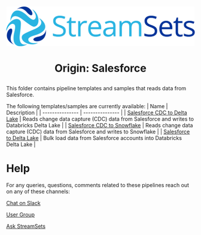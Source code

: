 ![StreamSets Logo](images/Full%20Color%20Transparent.png)

<h1><p align="center">Origin: Salesforce</p></h1>

This folder contains pipeline templates and samples that reads data from Salesforce.

The following templates/samples are currently available:
| Name            | Description     |
| --------------- | --------------- |
| [Salesforce CDC to Delta Lake](datacollector/origins/salesforce/Salesforce%20CDC%20to%20Delta%20Lake) | Reads change data capture (CDC) data from Salesforce and writes to Databricks Delta Lake |
| [Salesforce CDC to Snowflake](datacollector/origins/salesforce/Salesforce%20CDC%20to%20Snowflake) | Reads change data capture (CDC) data from Salesforce and writes to Snowflake |
| [Salesforce to Delta Lake](datacollector/origins/salesforce/Salesforce%20to%20Delta%20Lake) | Bulk load data from Salesforce accounts into Databricks Delta Lake |

# Help

For any queries, questions, comments related to these pipelines reach out on any of these channels:

[Chat on Slack](https://streamsetters-slack.herokuapp.com/)

[User Group](https://groups.google.com/a/streamsets.com/d/forum/sdc-user)

[Ask StreamSets](https://ask.streamsets.com/questions/)
